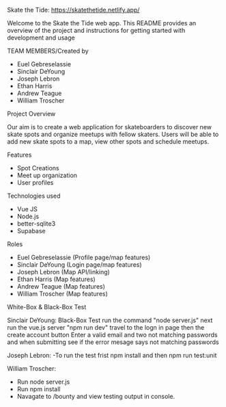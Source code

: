 Skate the Tide: https://skatethetide.netlify.app/

Welcome to the Skate the Tide web app. This README provides an overview of the project and instructions for getting started with development and usage

TEAM MEMBERS/Created by

- Euel Gebreselassie
- Sinclair DeYoung
- Joseph Lebron
- Ethan Harris
- Andrew Teague
- William Troscher

Project Overview

Our aim is to create a web application for skateboarders to discover new skate spots and organize meetups with fellow skaters. Users will be able to add new skate spots to a map, view other spots and schedule meetups.

Features

- Spot Creations
- Meet up organization
- User profiles

Technologies used
* Vue JS
* Node.js
* better-sqlite3
* Supabase

Roles

- Euel Gebreselassie (Profile page/map features)
- Sinclair DeYoung (Login page/map features)
- Joseph Lebron (Map API/linking)
- Ethan Harris (Map features)
- Andrew Teague (Map features)
- William Troscher (Map features)

White-Box & Black-Box Test

Sinclair DeYoung: Black-Box Test
  run the command "node server.js" next run the vue.js server "npm run dev"
  travel to the logn in page then the create account button
  Enter a valid email and two not matching passwords and when submitting see if the error mesage says not matching passwords
  
Joseph Lebron:
 -To run the test frist npm install and then npm run test:unit

William Troscher:
  - Run node server.js
  - Run npm install
  - Navagate to /bounty and view testing output in console. 
